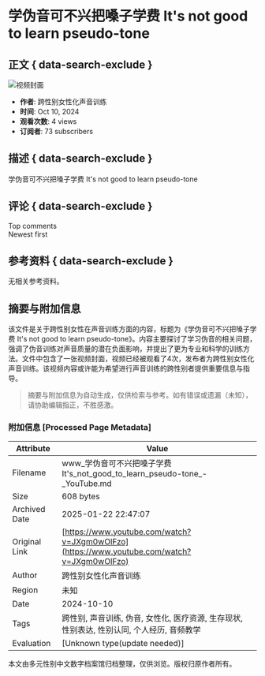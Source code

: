 # 学伪音可不兴把嗓子学费 It's not good to learn pseudo-tone

## 正文 { data-search-exclude }


![视频封面](https://i.ytimg.com/vi/1agk_MfSoQM/hqdefault.jpg?sqp=-oaymwEmCKgBEF5IWvKriqkDGQgBFQAAiEIYAdgBAeIBCggYEAIYBjgBQAE=&rs=AOn4CLDFxVzeGVyOviXGmn7hlZiJIxyFbg)

- **作者**: 跨性别女性化声音训练
- **时间**: Oct 10, 2024
- **观看次数**: 4 views
- **订阅者**: 73 subscribers

## 描述 { data-search-exclude }
学伪音可不兴把嗓子学费 It's not good to learn pseudo-tone

## 评论 { data-search-exclude }
Top comments  
Newest first  

## 参考资料 { data-search-exclude }
无相关参考资料。
<!-- tcd_original_link https://www.youtube.com/watch?v=JXgm0wOlFzo -->


## 摘要与附加信息

<!-- tcd_abstract -->
该文件是关于跨性别女性在声音训练方面的内容，标题为《学伪音可不兴把嗓子学费 It's not good to learn pseudo-tone》。内容主要探讨了学习伪音的相关问题，强调了伪音训练对声音质量的潜在负面影响，并提出了更为专业和科学的训练方法。文件中包含了一张视频封面，视频已经被观看了4次，发布者为跨性别女性化声音训练。该视频内容或许能为希望进行声音训练的跨性别者提供重要信息与指导。
<!-- tcd_abstract_end -->

> 摘要与附加信息为自动生成，仅供检索与参考。如有错误或遗漏（未知），请协助编辑指正，不胜感激。

### 附加信息 [Processed Page Metadata]

| Attribute       | Value                                  |
|-----------------|----------------------------------------|
| Filename        | www_学伪音可不兴把嗓子学费It's_not_good_to_learn_pseudo-tone_-_YouTube.md                             |
| Size            | 608 bytes                           |
| Archived Date   | 2025-01-22 22:47:07                             |
| Original Link   | [https://www.youtube.com/watch?v=JXgm0wOlFzo](https://www.youtube.com/watch?v=JXgm0wOlFzo)                       |
| Author          | 跨性别女性化声音训练                               |
| Region          | 未知                               |
| Date            | 2024-10-10                                 |
| Tags            | 跨性别, 声音训练, 伪音, 女性化, 医疗资源, 生存现状, 性别表达, 性别认同, 个人经历, 音频教学                                 |
| Evaluation            | [Unknown type(update needed)]                                 |
<!-- tcd_table_end -->

本文由多元性别中文数字档案馆归档整理，仅供浏览。版权归原作者所有。
